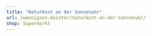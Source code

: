 ```yaml
---
title: "Naturkost an der Sonnenuhr"
url: /wennigsen-deister/naturkost-an-der-sonnenuhr/
shop: Supermarkt
---
```

